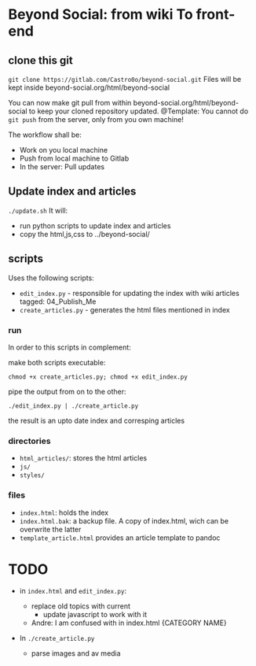 # Beyond Social:  from wiki To front-end

## clone this git
`git clone https://gitlab.com/Castro0o/beyond-social.git`
Files will be kept inside beyond-social.org/html/beyond-social

You can now make git pull from within beyond-social.org/html/beyond-social to keep your cloned repository updated. 
@Template: You cannot do `git push` from the server, only from you own machine!

The workflow shall be:
* Work on you local machine
* Push from local machine to Gitlab
* In the server: Pull updates 

## Update index and articles
`./update.sh`
It will:
* run python scripts to update index and articles
* copy the html,js,css to ../beyond-social/



## scripts
Uses the following scripts:
* `edit_index.py` - responsible for updating the index with wiki articles tagged: 04_Publish_Me
* `create_articles.py` - generates the html files mentioned in index

### run
In order to this scripts in complement:

make both scripts executable:

`chmod +x create_articles.py; chmod +x edit_index.py`

pipe the output from on to the other:

`./edit_index.py | ./create_article.py`

the result is an upto date index
and corresping articles

### directories
* `html_articles/`: stores the html articles
* `js/`
* `styles/`
### files
* `index.html`: holds the index
* `index.html.bak`: a backup file. A copy of index.html, wich can be overwrite the latter
* `template_article.html` provides an article template to pandoc



# TODO 
* in `index.html` and `edit_index.py`:
   * replace old topics with current
       * update javascript to work with it
   * Andre: I am confused with in index.html {CATEGORY NAME}
   
* In `./create_article.py` 
   * parse images and av media

